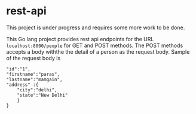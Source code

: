 # rest-api

This project is under progress and requires some more work to be done.

This Go lang project provides rest api endpoints for the URL `localhost:8000/people` for GET and POST methods. The POST methods accepts a body withthe the detail of a person as the request body. Sample of the request body is 
```{
"id":"1",
"firstname":"paras",
"lastname":"mamgain",
"address" :{
	"city":"delhi",
	"state":"New Delhi"
	}
}
```
